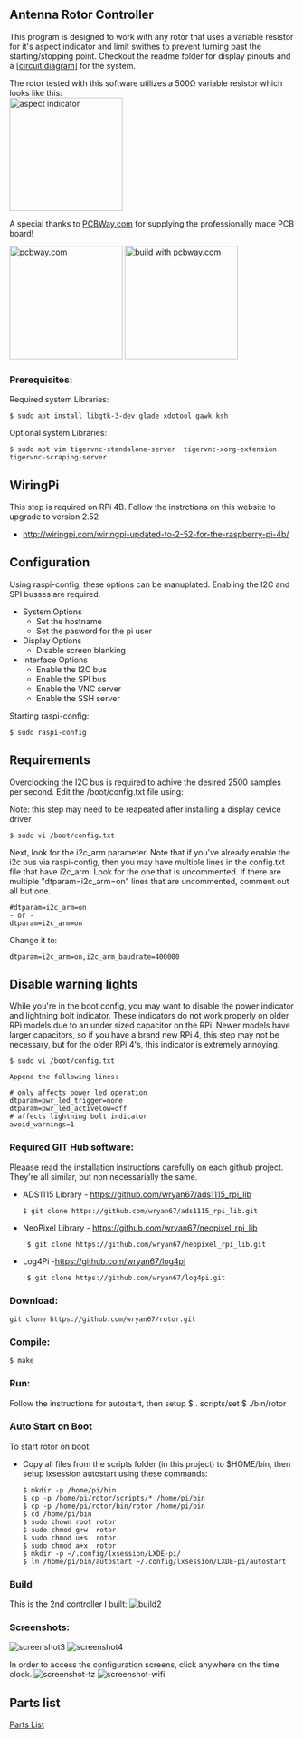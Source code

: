 Antenna Rotor Controller
------------------------
This program is designed to work with any rotor that uses a variable resistor for it's aspect indicator and limit swithes to prevent turning past the starting/stopping point.  Checkout the readme folder for display pinouts and a [[circuit diagram]](https://raw.githubusercontent.com/wryan67/rotor/main/schematics/drawio/rotor.png) for the system.

The rotor tested with this software utilizes a 500Ω variable resistor which looks like this:  
<img src="https://raw.githubusercontent.com/wryan67/rotor/main/readme/aspect%20indicator.jpg" alt="aspect indicator" width=200 />

A special thanks to [PCBWay.com](http://www.pcbway.com) for supplying the professionally made PCB board!  

<a target="_blank" href="http://www.pcbway.com"><img src="https://raw.githubusercontent.com/wryan67/rotor/main/readme/A00446B9-4273-41D1-B8A7-60C33012C3A0.jpeg" alt="pcbway.com" height="200" /></a>
<a target="_blank" href="https://photos.google.com/share/AF1QipMh1kM5oXzNDOKTMCzwKs_AiYNHa9dS1A7hEjA8LbRkN118HoC3U-g50B6WnR7NWg?key=R2h4bFNzX3lobkJYb0NoMWVWZEsyRjdqQXNfTGRn"><img src="https://raw.githubusercontent.com/wryan67/rotor/main/readme/build/build3.jpg" alt="build with pcbway.com" height=200 /></a>


### Prerequisites:

Required system Libraries:

    $ sudo apt install libgtk-3-dev glade xdotool gawk ksh

Optional system Libraries:

    $ sudo apt vim tigervnc-standalone-server  tigervnc-xorg-extension tigervnc-scraping-server

## WiringPi

This step is required on RPi 4B.   Follow the instrctions on this website to upgrade to version 2.52

* http://wiringpi.com/wiringpi-updated-to-2-52-for-the-raspberry-pi-4b/


## Configuration

Using raspi-config, these options can be manuplated.  Enabling the I2C and SPI busses are required.

* System Options
  * Set the hostname
  * Set the pasword for the pi user
* Display Options
  * Disable screen blanking
* Interface Options
  * Enable the I2C bus
  * Enable the SPI bus
  * Enable the VNC server
  * Enable the SSH server

Starting raspi-config:

    $ sudo raspi-config
   

## Requirements

Overclocking the I2C bus is required to achive the desired 2500 samples per second.  Edit the /boot/config.txt file using:

Note: this step may need to be reapeated after installing a display device driver

    $ sudo vi /boot/config.txt 

Next, look for the i2c_arm parameter.  Note that if you've already enable the i2c bus via raspi-config, then you may have multiple lines in the config.txt file that have i2c_arm.  Look for the one that is uncommented.   If there are multiple "dtparam=i2c_arm=on" lines that are uncommented, comment out all but one.

    #dtparam=i2c_arm=on
    - or -
    dtparam=i2c_arm=on

Change it to:

    dtparam=i2c_arm=on,i2c_arm_baudrate=400000

## Disable warning lights
While you're in the boot config, you may want to disable the power indicator and lightning bolt indicator.  These indicators do not work properly on older RPi models due to an under sized capacitor on the RPi.  Newer models have larger capacitors, so if you have a brand new RPi 4, this step may not be necessary, but for the older RPi 4's, this indicator is extremely annoying. 

    $ sudo vi /boot/config.txt
    
    Append the following lines:
    
    # only affects power led operation
    dtparam=pwr_led_trigger=none
    dtparam=pwr_led_activelow=off
    # affects lightning bolt indicator
    avoid_warnings=1




### Required GIT Hub software:

Pleaase read the installation instructions carefully on each github project.  They're all similar, but non necessarially the same. 

* ADS1115 Library - https://github.com/wryan67/ads1115_rpi_lib    

      $ git clone https://github.com/wryan67/ads1115_rpi_lib.git

* NeoPixel Library - https://github.com/wryan67/neopixel_rpi_lib

       $ git clone https://github.com/wryan67/neopixel_rpi_lib.git       

* Log4Pi -https://github.com/wryan67/log4pi

       $ git clone https://github.com/wryan67/log4pi.git

### Download:

    git clone https://github.com/wryan67/rotor.git
    
### Compile:

    $ make
    
### Run:

Follow the instructions for autostart, then setup
    $ . scripts/set
    $ ./bin/rotor
    
### Auto Start on Boot

To start rotor on boot:

* Copy all files from the scripts folder (in this project) to $HOME/bin, then setup lxsession autostart using these commands:

      $ mkdir -p /home/pi/bin
      $ cp -p /home/pi/rotor/scripts/* /home/pi/bin
      $ cp -p /home/pi/rotor/bin/rotor /home/pi/bin
      $ cd /home/pi/bin
      $ sudo chown root rotor
      $ sudo chmod g+w  rotor
      $ sudo chmod u+s  rotor
      $ sudo chmod a+x  rotor
      $ mkdir -p ~/.config/lxsession/LXDE-pi/
      $ ln /home/pi/bin/autostart ~/.config/lxsession/LXDE-pi/autostart

### Build

This is the 2nd controller I built:
![build2](https://raw.githubusercontent.com/wryan67/rotor/main/readme/build/build2.jpg)

### Screenshots:

![screenshot3](https://raw.githubusercontent.com/wryan67/rotor/main/readme/screenshot3.png)
![screenshot4](https://raw.githubusercontent.com/wryan67/rotor/main/readme/screenshot4.png)

In order to access the configuration screens, click anywhere on the time clock.
![screenshot-tz](https://raw.githubusercontent.com/wryan67/rotor/main/readme/screenshot-tz.png)
![screenshot-wifi](https://raw.githubusercontent.com/wryan67/rotor/main/readme/screenshot-wifi.png)

## Parts list
 
[Parts List](https://docs.google.com/spreadsheets/d/144g_11gsdxmeO28szwi-ss_1HRNR7ysNT9Fy6vf18YI/edit?usp=sharing)
 
 
